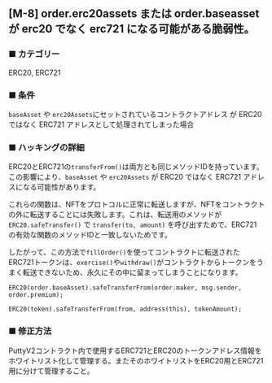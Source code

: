 ## [M-8] order.erc20assets または order.baseasset が erc20 でなく erc721 になる可能がある脆弱性。

### ■ カテゴリー

ERC20, ERC721

### ■ 条件

`baseAsset` や `erc20Assets`にセットされているコントラクトアドレス が ERC20 ではなく ERC721 アドレスとして処理されてしまった場合

### ■ ハッキングの詳細

ERC20とERC721の`transferFrom()`は両方とも同じメソッドIDを持っています。  
この影響により、`baseAsset` や `erc20Assets` が ERC20 ではなく ERC721 アドレスになる可能性があります。

これらの関数は、NFTをプロトコルに正常に転送しますが、NFTをコントラクトの外に転送することには失敗します。これは、転送用のメソッドが `ERC20.safeTransfer()` で `transfer(to, amount)` を呼び出すためで、ERC721 の有効な関数のメソッドIDと一致しないためです。

したがって、この方法で`fillOrder()`を使ってコントラクトに転送されたERC721トークンは、`exercise()`や`withdraw()`がコントラクトからトークンをうまく転送できないため、永久にその中に留まってしまうことになります。

```sol
ERC20(order.baseAsset).safeTransferFrom(order.maker, msg.sender, order.premium);
```

```sol
ERC20(token).safeTransferFrom(from, address(this), tokenAmount);
```

### ■ 修正方法

PuttyV2コントラクト内で使用するERC721とERC20のトークンアドレス情報をホワイトリスト化して管理する。またそのホワイトリストをERC20用とERC721用に分けて管理すること。
